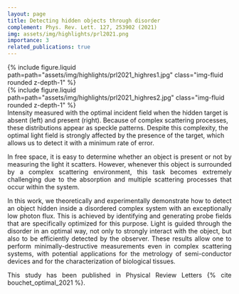 ```yaml
---
layout: page
title: Detecting hidden objects through disorder
complement: Phys. Rev. Lett. 127, 253902 (2021)
img: assets/img/highlights/prl2021.png
importance: 3
related_publications: true
---
```


<div class="row justify-content-sm-center">
  <div class="col-sm-6 mt-3 mt-md-0">
    {% include figure.liquid path=path="assets/img/highlights/prl2021_highres1.jpg" class="img-fluid rounded z-depth-1" %}
  </div>
  <div class="col-sm-6 mt-3 mt-md-0">
    {% include figure.liquid path=path="assets/img/highlights/prl2021_highres2.jpg" class="img-fluid rounded z-depth-1" %}
  </div>
</div>
<div class="caption">
Intensity measured with the optimal incident field when the hidden target is absent (left) and present (right). Because of complex scattering processes, these distributions appear as speckle patterns. Despite this complexity, the optimal light field is strongly affected by the presence of the target, which allows us to detect it with a minimum rate of error.
</div>

<p align="justify"> 
In free space, it is easy to determine whether an object is present or not by measuring the light it scatters. However, whenever this object is surrounded by a complex scattering environment, this task becomes extremely challenging due to the absorption and multiple scattering processes that occur within the system. 
</p>

<p align="justify"> 
In this work, we theoretically and experimentally demonstrate how to detect an object hidden inside a disordered complex system with an exceptionally low photon flux. This is achieved by identifying and generating probe fields that are specifically optimized for this purpose. Light is guided through the disorder in an optimal way, not only to strongly interact with the object, but also to be efficiently detected by the observer. These results allow one to perform minimally-destructive measurements even in complex scattering systems, with potential applications for the metrology of semi-conductor devices and for the characterization of biological tissues.

</p>

<p align="justify"> 
This study has been published in Physical Review Letters {% cite bouchet_optimal_2021 %}.
</p>
